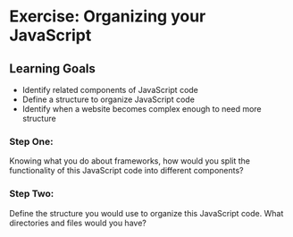 #  Exercise: Organizing your JavaScript

## Learning Goals
- Identify related components of JavaScript code
- Define a structure to organize JavaScript code
- Identify when a website becomes complex enough to need more structure


### Step One:
Knowing what you do about frameworks, how would you split the functionality of this JavaScript code into different components?

### Step Two:
Define the structure you would use to organize this JavaScript code. What directories and files would you have?
